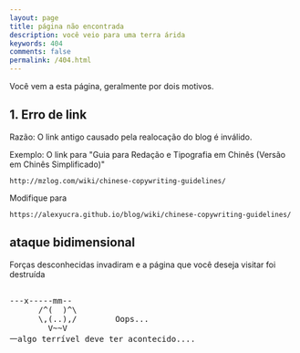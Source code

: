 ```yaml
---
layout: page
title: página não encontrada
description: você veio para uma terra árida
keywords: 404
comments: false
permalink: /404.html
---
```


Você vem a esta página, geralmente por dois motivos.

## 1. Erro de link

Razão: O link antigo causado pela realocação do blog é inválido.

Exemplo: O link para "Guia para Redação e Tipografia em Chinês (Versão em Chinês Simplificado)" 

```
http://mzlog.com/wiki/chinese-copywriting-guidelines/
```

Modifique para

```
https://alexyucra.github.io/blog/wiki/chinese-copywriting-guidelines/
```


## ataque bidimensional

Forças desconhecidas invadiram e a página que você deseja visitar foi destruída

<!----------------------------------------------------------------
         mm
      /^(  )^\                     Ascii arts included in this page:
      \,(..),/                     - R2D2, provided by: http://www.chris.com/
        V~~V                       - Texts, generated from: http://www.network-science.de/ascii/  
                                   http:// cnfeat.github.io
            
------------------------------------------------------------------>

  <style>
    pre {
          background: none;
          border: none;
    }
  </style>

  <pre>         
---x-----mm--
      /^(  )^\
      \,(..),/        Oops...
        V~~V                     
一algo terrível deve ter acontecido....
    </pre>
